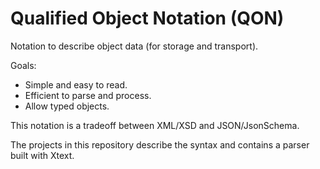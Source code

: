 # Qualified Object Notation (QON)

Notation to describe object data (for storage and transport).


Goals:

* Simple and easy to read.
* Efficient to parse and process.
* Allow typed objects.


This notation is a tradeoff between XML/XSD and JSON/JsonSchema.


The projects in this repository describe the syntax and contains a parser built with Xtext.
